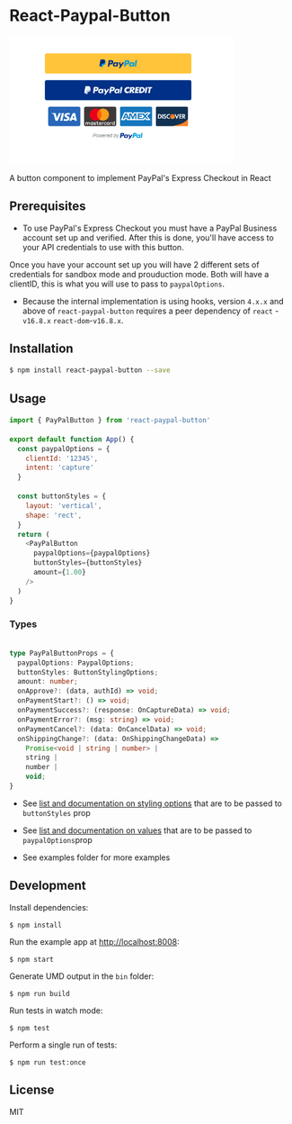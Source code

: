 # React-Paypal-Button

<img src='paypalImage.png' width="400px" />

A button component to implement PayPal&#39;s Express Checkout in React

## Prerequisites

* To use PayPal's Express Checkout you must have a PayPal Business account set up and verified. After this is done, you'll have access to your API credentials to use with this button.

Once you have your account set up you will have 2 different sets of credentials for sandbox mode and prouduction mode. Both will have a clientID, this is what you will use to pass to `paypalOptions`.

* Because the internal implementation is using hooks, version `4.x.x` and above of `react-paypal-button` requires a peer dependency of  `react` -`v16.8.x`  `react-dom`-`v16.8.x`.

## Installation

```sh
$ npm install react-paypal-button --save
```

## Usage

```javascript
import { PayPalButton } from 'react-paypal-button'

export default function App() {
  const paypalOptions = {
    clientId: '12345',
    intent: 'capture'
  }

  const buttonStyles = {
    layout: 'vertical',
    shape: 'rect',
  }
  return (
    <PayPalButton
      paypalOptions={paypalOptions}
      buttonStyles={buttonStyles}
      amount={1.00}
    />
  )
}
```

### Types

```typescript

type PayPalButtonProps = {
  paypalOptions: PaypalOptions;
  buttonStyles: ButtonStylingOptions;
  amount: number;
  onApprove?: (data, authId) => void;
  onPaymentStart?: () => void;
  onPaymentSuccess?: (response: OnCaptureData) => void;
  onPaymentError?: (msg: string) => void;
  onPaymentCancel?: (data: OnCancelData) => void;
  onShippingChange?: (data: OnShippingChangeData) =>
    Promise<void | string | number> |
    string |
    number |
    void;
}

```

* See [list and documentation on styling options](https://developer.paypal.com/docs/checkout/integration-features/customize-button/#color) that are to be passed to `buttonStyles` prop

* See [list and documentation on values](https://developer.paypal.com/docs/checkout/reference/customize-sdk/#query-parameters) that are to be passed to `paypalOptions`prop

* See examples folder for more examples

## Development

Install dependencies:

```
$ npm install
```

Run the example app at [http://localhost:8008](http://localhost:8008):

```
$ npm start
```

Generate UMD output in the `bin` folder:

```
$ npm run build
```

Run tests in watch mode:

```
$ npm test
```

Perform a single run of tests:

```
$ npm run test:once
```

## License

MIT
